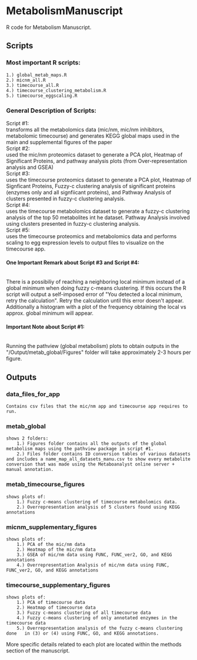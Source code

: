 # MetabolismManuscript
R code for Metabolism Manuscript.

## Scripts

### Most important R scripts:
    1.) global_metab_maps.R
    2.) micnm_all.R
    3.) timecourse_all.R
    4.) timecourse_clustering_metabolism.R
    5.) timecourse_eggscaling.R

### General Description of Scripts:
Script #1: 
<br />
transforms all the metabolomics data (mic/nm, mic/nm inhibitors, metabolomic timecourse) and generates KEGG global maps used in the main and supplemental figures of the paper
<br />
Script #2: 
<br />
used the mic/nm proteomics dataset to generate a PCA plot, Heatmap of Significant Proteins, and pathway analysis plots (from Over-representation analysis and GSEA)
<br />
Script #3: 
<br />
uses the timecourse proteomics dataset to generate a PCA plot, Heatmap of Signficant Proteins, Fuzzy-c clustering analysis of significant proteins (enzymes only and all signfiicant proteins), and Pathway Analysis of clusters presented in fuzzy-c clustering analysis.
<br />
Script #4: 
<br />
uses the timecourse metabolomics dataset to generate a fuzzy-c clustering analysis of the top 50 metabolites int he dataset. Pathway Analysis involved using clusters presented in fuzzy-c clustering analysis.
<br />
Script #5: 
<br />
uses the timecourse proteomics and metabolomics data and performs scaling to egg expression levels to output files to visualize on the timecourse app.

#### One Important Remark about Script #3 and Script #4:
<br />
There is a possibiliy of reaching a neighboring local minimum instead of a global minimum when doing fuzzy c-means clustering. If this occurs the R script will output a self-imposed error of "You detected a local minimum, retry the calculation". Retry the calculation until this error doesn't appear. Additionally a histogram with a plot of the frequency obtaining the local vs approx. global minimum will appear.

#### Important Note about Script #1:
<br />
Running the pathview (global metabolism) plots to obtain outputs in the "/Output/metab_global/Figures" folder will take approximately 2-3 hours per figure.
    
## Outputs

### data_files_for_app
    Contains csv files that the mic/nm app and timecourse app requires to run.

### metab_global
    shows 2 folders:
        1.) Figures folder contains all the outputs of the global metabolism maps using the pathview package in script #1.
        2.) Files folder contains ID conversion tables of various datasets and includes a name_map_all_datasets_manu.csv to show every metabolite conversion that was made using the Metaboanalyst online server + manual annotation.

### metab_timecourse_figures
    shows plots of: 
        1.) Fuzzy c-means clustering of timecourse metabolomics data.
        2.) Overrepresentation analysis of 5 clusters found using KEGG annotations

### micnm_supplementary_figures
    shows plots of:
        1.) PCA of the mic/nm data
        2.) Heatmap of the mic/nm data
        3.) GSEA of mic/nm data using FUNC, FUNC_ver2, GO, and KEGG annotations
        4.) Overrepresentation Analysis of mic/nm data using FUNC, FUNC_ver2, GO, and KEGG annotations

### timecourse_supplementary_figures
    shows plots of:
        1.) PCA of timecourse data
        2.) Heatmap of timecourse data
        3.) Fuzzy c-means clustering of all timecourse data
        4.) Fuzzy c-means clustering of only annotated enzymes in the timecourse data
        5.) Overrepresentation analysis of the fuzzy c-means clustering done   in (3) or (4) using FUNC, GO, and KEGG annotations.

More specific details related to each plot are located within the methods section of the manuscript.
        







